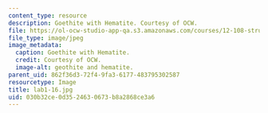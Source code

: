```yaml
---
content_type: resource
description: Goethite with Hematite. Courtesy of OCW.
file: https://ol-ocw-studio-app-qa.s3.amazonaws.com/courses/12-108-structure-of-earth-materials-fall-2004/030b32ce0d3524630673b8a2868ce3a6_lab1-16.jpg
file_type: image/jpeg
image_metadata:
  caption: Goethite with Hematite.
  credit: Courtesy of OCW.
  image-alt: geothite and hematite.
parent_uid: 862f36d3-72f4-9fa3-6177-483795302587
resourcetype: Image
title: lab1-16.jpg
uid: 030b32ce-0d35-2463-0673-b8a2868ce3a6
---
```

